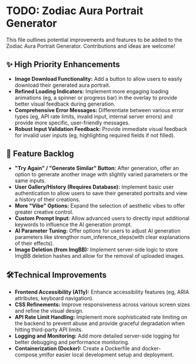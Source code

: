 # TODO: Zodiac Aura Portrait Generator
This file outlines potential improvements and features to be added to the Zodiac Aura Portrait Generator. Contributions and ideas are welcome!

## ✨ High Priority Enhancements
- **Image Download Functionality:** Add a button to allow users to easily download their generated aura portrait.
- **Refined Loading Indicators:** Implement more engaging loading animations (eg, a spinner or progress bar) in the overlay to provide better visual feedback during generation.
- **Comprehensive Error Messages:** Differentiate between various error types (eg, API rate limits, invalid input, internal server errors) and provide more specific, user-friendly messages.
- **Robust Input Validation Feedback:** Provide immediate visual feedback for invalid user inputs (eg, highlighting required fields if not filled).

## 🚀 Feature Backlog
- **"Try Again" / "Generate Similar" Button:** After generation, offer an option to generate another image with slightly varied parameters or the same inputs.
- **User Gallery/History (Requires Database):** Implement basic user authentication to allow users to save their generated portraits and view a history of their creations.
- **More "Vibe" Options:** Expand the selection of aesthetic vibes to offer greater creative control.
- **Custom Prompt Input:** Allow advanced users to directly input additional keywords to influence the AI ​​generation prompt.
- **AI Parameter Tuning:** Offer options for users to adjust AI generation parameters like strengthor num_inference_steps(with clear explanations of their effects).
- **Image Deletion (from ImgBB):** Implement server-side logic to store ImgBB deletion hashes and allow for the removal of uploaded images.

## 🛠️Technical Improvements
- **Frontend Accessibility (A11y):** Enhance accessibility features (eg, ARIA attributes, keyboard navigation).
- **CSS Refinements:** Improve responsiveness across various screen sizes and refine the visual design.
- **API Rate Limit Handling:** Implement more sophisticated rate limiting on the backend to prevent abuse and provide graceful degradation when hitting third-party API limits.
- **Logging and Monitoring:** Add more detailed server-side logging for better debugging and performance monitoring.
- **Containerization (Docker):** Create a Dockerfile and docker-compose.ymlfor easier local development setup and deployment.
